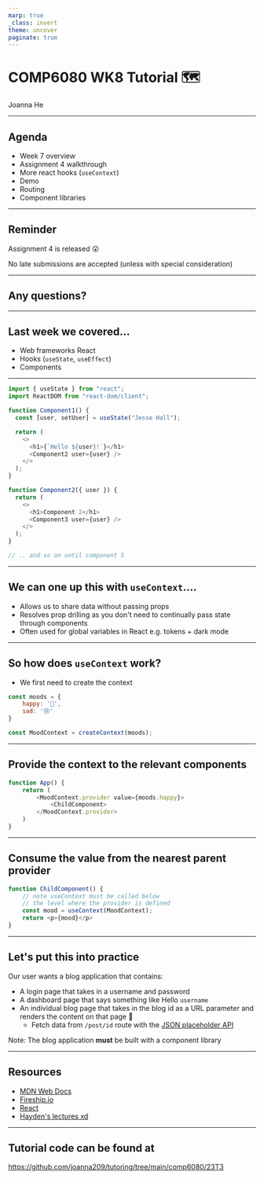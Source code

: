 ```yaml
---
marp: true
_class: invert
theme: uncover
paginate: true
---
```


# COMP6080 WK8 Tutorial 🗺️

Joanna He

---

## Agenda

- Week 7 overview
- Assignment 4 walkthrough
- More react hooks (`useContext`)
- Demo
- Routing
- Component libraries

---

## Reminder

Assignment 4 is released 😮

No late submissions are accepted (unless with special consideration)

---

## Any questions?

---

## Last week we covered...

- Web frameworks React
- Hooks (`useState`, `useEffect`)
- Components

---

```js
import { useState } from "react";
import ReactDOM from "react-dom/client";

function Component1() {
  const [user, setUser] = useState("Jesse Hall");

  return (
    <>
      <h1>{`Hello ${user}!`}</h1>
      <Component2 user={user} />
    </>
  );
}

function Component2({ user }) {
  return (
    <>
      <h1>Component 2</h1>
      <Component3 user={user} />
    </>
  );
}

// .. and so on until component 5
```
---

## We can one up this with `useContext`....

- Allows us to share data without passing props
- Resolves prop drilling as you don't need to continually pass state through components
- Often used for global variables in React e.g. tokens + dark mode

---

## So how does `useContext` work?

- We first need to create the context

```js
const moods = {
    happy: '🙂',
    sad: '😢'
}

const MoodContext = createContext(moods);
```

---

## Provide the context to the relevant components

```js
function App() {
    return (
        <MoodContext.provider value={moods.happy}>
            <ChildComponent>
        </MoodContext.provider>
    )
}
```

---

## Consume the value from the nearest parent provider

```js
function ChildComponent() {
    // note useContext must be called below 
    // the level where the provider is defined
    const mood = useContext(MoodContext);
    return <p>{mood}</p>
}
```

---

## Let's put this into practice

Our user wants a blog application that contains:

- A login page that takes in a username and password
- A dashboard page that says something like Hello `username`
- An individual blog page that takes in the blog id as a URL parameter and renders the content on that page 🙂
  - Fetch data from `/post/id` route with the [JSON placeholder API](https://jsonplaceholder.typicode.com/guide/)

Note: The blog application **must** be built with a component library

---

## Resources

- [MDN Web Docs](https://developer.mozilla.org/en-US/docs/Learn/Tools_and_testing/Client-side_JavaScript_frameworks/React_getting_started)
- [Fireship.io](https://youtube.com/@Fireship)
- [React](https://react.dev/learn)
- [Hayden's lectures xd](https://cgi.cse.unsw.edu.au/~cs6080/23T3/content/lectures/topic)

---

## Tutorial code can be found at

https://github.com/joanna209/tutoring/tree/main/comp6080/23T3
